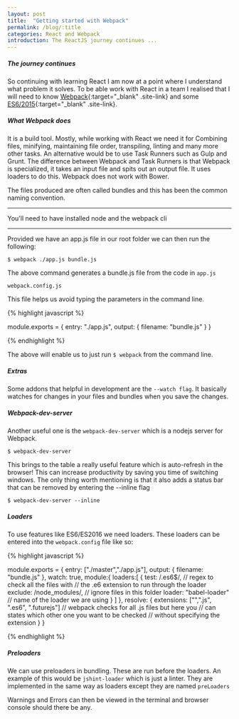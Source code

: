 ```yaml
---
layout: post
title:  "Getting started with Webpack"
permalink: /blog/:title
categories: React and Webpack
introduction: The ReactJS journey continues ...
---
```


##### The journey continues

So continuing with learning React I am now at a point where I understand what problem it solves. To be able work with React in a team I realised that I will need to know [Webpack](https://webpack.github.io/){:target="_blank" .site-link} and some [ES6/2015](https://tc39.github.io/ecma262/){:target="_blank" .site-link}.

##### What Webpack does
It is a build tool. Mostly, while working with React we need it for Combining files, minifying, maintaining file order, transpiling, linting and many more other tasks. An alternative would be to use Task Runners such as Gulp and Grunt.
The difference between Webpack and Task Runners is that Webpack is specialized, it takes an input file and spits out an output file. It uses loaders to do this. Webpack does not work with Bower.

The files produced are often called bundles and this has been the common naming convention.

***
You'll need to have installed node and the webpack cli

***

Provided we have an app.js file in our root folder we can then run the following:


```$ webpack ./app.js bundle.js```

The above command generates a bundle.js file from the code in ```app.js```

```webpack.config.js```


This file helps us avoid typing the parameters in the command line.

{% highlight javascript %}

module.exports = {
	entry: "./app.js",
	output: {
		filename: "bundle.js"
	}
}

{% endhighlight %}

The above will enable us to just run ```$ webpack``` from the command line.

##### Extras
Some addons that helpful in development are the ```--watch flag```. It basically watches for changes in your files and bundles when you save the changes.

##### Webpack-dev-server

Another useful one is the ```webpack-dev-server``` which is a nodejs server for Webpack.

```
$ webpack-dev-server
```

This brings to the table a really useful feature which is auto-refresh in the browser! This can increase productivity by saving you time of switching windows. The only thing worth mentioning is that it also adds a status bar that can be removed by entering the --inline flag

```
$ webpack-dev-server --inline
```

##### Loaders

To use features like ES6/ES2016 we need loaders. These loaders can be entered into the ```webpack.config``` file like so:


{% highlight javascript %}

module.exports = {
    entry: ["./master","./app.js"],
    output: {
    	filename: "bundle.js"
    },
    watch: true,
    module:{
    loaders:[
    	{
        test: /\.es6$/,
        // regex to check all the files with
        // the .e6 extension to run through the loader
        exclude: /node_modules/,
        // ignore files in this folder
        loader: "babel-loader"
        // name of the loader we are using
    	}
    ]
    },
    resolve: {
      extensions: ["",".js", ".es6", ".futurejs"]
      // webpack checks for all .js files but here you
      // can states which other one you want to be checked
      // without specifying the extension
    }
}

{% endhighlight  %}

##### Preloaders

We can use preloaders in bundling. These are run before the loaders. An example of this would be ```jshint-loader``` which is just a linter. They are implemented in the same way as loaders except they are named ```preLoaders```

Warnings and Errors can then be viewed in the terminal and browser console should there be any.
